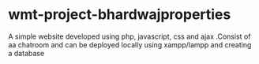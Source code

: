 # wmt-project-bhardwajproperties
A simple website developed using php, javascript, css and ajax .Consist of aa chatroom and can be deployed locally using xampp/lampp and creating a database
